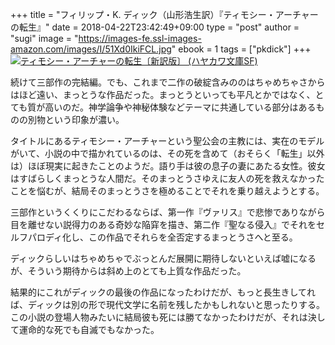 +++
title = "フィリップ・K. ディック（山形浩生訳）『ティモシー・アーチャーの転生』"
date = 2018-04-22T23:42:49+09:00
type = "post"
author = "sugi"
image = "https://images-fe.ssl-images-amazon.com/images/I/51Xd0IkiFCL.jpg"
ebook = 1
tags = ["pkdick"]
+++
<a href="http://www.amazon.co.jp/exec/obidos/ASIN/4150120404/chezsugi-22/ref=nosim/" name="amazletlink" target="_blank"><img src="https://images-fe.ssl-images-amazon.com/images/I/51Xd0IkiFCL.jpg" alt="ティモシー・アーチャーの転生〔新訳版〕 (ハヤカワ文庫SF)" class="alignleft" /></a>

続けて三部作の完結編。でも、これまで二作の破綻含みののはちゃめちゃさからはほど遠い、まっとうな作品だった。まっとうといっても平凡とかではなく、とても質が高いのだ。神学論争や神秘体験などテーマに共通している部分はあるものの別物という印象が濃い。

タイトルにあるティモシー・アーチャーという聖公会の主教には、実在のモデルがいて、小説の中で描かれているのは、その死を含めて（おそらく「転生」以外は）ほぼ現実に起きたことのようだ。語り手は彼の息子の妻にあたる女性。彼女はすばらしくまっとうな人間だ。そのまっとうさゆえに友人の死を救えなかったことを悩むが、結局そのまっとうさを極めることでそれを乗り越えようとする。

三部作というくくりにこだわるならば、第一作『ヴァリス』で悲惨でありながら目を離せない説得力のある奇妙な陥穽を描き、第二作『聖なる侵入』でそれをセルフパロディ化し、この作品でそれらを全否定するまっとうさへと至る。

ディックらしいはちゃめちゃでぶっとんだ展開に期待しないといえば嘘になるが、そういう期待からは斜め上のとても上質な作品だった。

結果的にこれがディックの最後の作品になったわけだが、もっと長生きしてれば、ディックは別の形で現代文学に名前を残したかもしれないと思ったりする。この小説の登場人物みたいに結局彼も死には勝てなかったわけだが、それは決して運命的な死でも自滅でもなかった。
